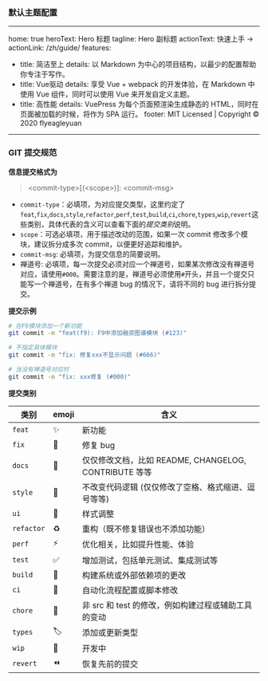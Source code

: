 ### 默认主题配置
---
home: true
heroText: Hero 标题
tagline: Hero 副标题
actionText: 快速上手 →
actionLink: /zh/guide/
features:
  - title: 简洁至上
    details: 以 Markdown 为中心的项目结构，以最少的配置帮助你专注于写作。
  - title: Vue驱动
    details: 享受 Vue + webpack 的开发体验，在 Markdown 中使用 Vue 组件，同时可以使用 Vue 来开发自定义主题。
  - title: 高性能
    details: VuePress 为每个页面预渲染生成静态的 HTML，同时在页面被加载的时候，将作为 SPA 运行。
footer: MIT Licensed | Copyright © 2020 flyeagleyuan
---

### GIT 提交规范

**信息提交格式为**

> \<commit-type\>[(\<scope\>)]: \<commit-msg\>

- `commit-type`：必填项，为对应提交类型，这里约定了`feat`,`fix`,`docs`,`style`,`refactor`,`perf`,`test`,`build`,`ci`,`chore`,`types`,`wip`,`revert`这些类别，具体代表的含义可以查看下面的*提交类别*说明。
- `scope`：可选必填项，用于描述改动的范围，如果一次 commit 修改多个模块，建议拆分成多次 commit，以便更好追踪和维护。
- `commit-msg`: 必填项，为提交信息的简要说明。
- 禅道号: 必填项，每一次提交必须对应一个禅道号，如果某次修改没有禅道号对应，请使用`#000`。需要注意的是，禅道号必须使用`#`开头，并且一个提交只能写一个禅道号，在有多个禅道 bug 的情况下，请将不同的 bug 进行拆分提交。

**提交示例**

```bash
# 在F9模块添加一个新功能
git commit -m "feat(f9): F9中添加融资图谱模块 (#123)"

# 不指定具体模块
git commit -m "fix: 修复xxx不显示问题 (#666)"

# 当没有禅道号对应时
git commit -m "fix: xxx修复 (#000)"
```


**提交类别**

| 类别       | emoji | 含义                                                  |
| ---------- | ----- | ----------------------------------------------------- |
| `feat`     | ✨    | 新功能                                                |
| `fix`      | 🐛    | 修复 bug                                              |
| `docs`     | 📝    | 仅仅修改文档，比如 README, CHANGELOG, CONTRIBUTE 等等 |
| `style`    | 🎨    | 不改变代码逻辑 (仅仅修改了空格、格式缩进、逗号等等)   |
| `ui`       | 💄    | 样式调整                                              |
| `refactor` | ♻️    | 重构（既不修复错误也不添加功能）                      |
| `perf`     | ⚡️   | 优化相关，比如提升性能、体验                          |
| `test`     | ✅    | 增加测试，包括单元测试、集成测试等                    |
| `build`    | 👷    | 构建系统或外部依赖项的更改                            |
| `ci`       | 💚    | 自动化流程配置或脚本修改                              |
| `chore`    | 🔩    | 非 src 和 test 的修改，例如构建过程或辅助工具的变动   |
| `types`    | 🏷️    | 添加或更新类型                                        |
| `wip`      | 🚧    | 开发中                                                |
| `revert`   | ⏪    | 恢复先前的提交                                        |



